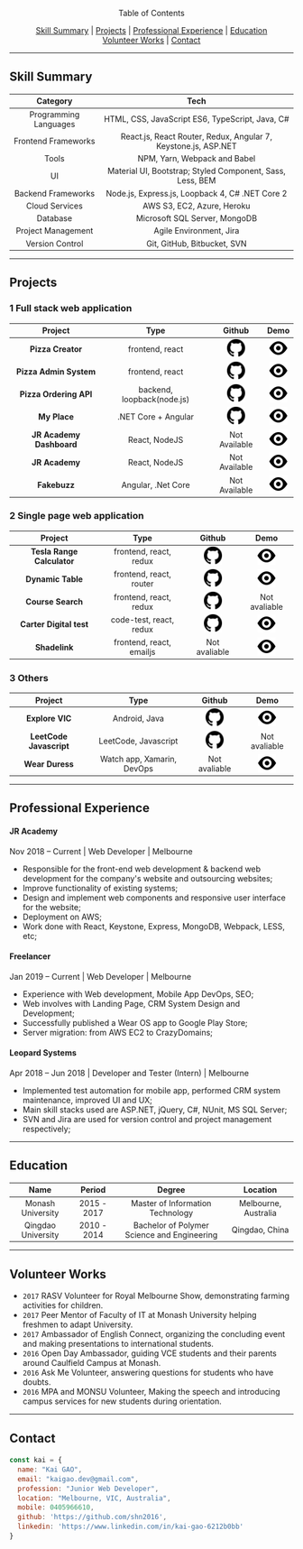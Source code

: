 <p align="center">
Table of Contents
</p>
<p align="center">
  <a href="#skill-summary">Skill Summary</a> |
  <a href="#projects">Projects</a> |
  <a href="#professional-experience">Professional Experience</a> |
  <a href="#education">Education</a>
  <br>
  <a href="#volunteer-works">Volunteer Works</a> |
  <a href="#contact">Contact</a>
  <br>
</p>

----
## Skill Summary

| Category | Tech | 
|:---:|:---:|
| Programming Languages| HTML, CSS, JavaScript ES6, TypeScript, Java, C#|
| Frontend Frameworks|	React.js, React Router, Redux, Angular 7, Keystone.js, ASP.NET|
| Tools|	NPM, Yarn, Webpack and Babel|
| UI|	Material UI, Bootstrap; Styled Component, Sass, Less, BEM|
| Backend Frameworks|	Node.js, Express.js, Loopback 4, C# .NET Core 2|
| Cloud Services|	AWS S3, EC2, Azure, Heroku|
| Database|	Microsoft SQL Server, MongoDB|||
| Project Management|	Agile Environment, Jira||
| Version Control|	Git, GitHub, Bitbucket, SVN|

----

## Projects

### 1 Full stack web application 

| Project | Type | Github | Demo | 
|:---:|:---:|:---:|:---:| 
| **Pizza Creator** | frontend, react | [![github logo](./assets/favicon.ico)](https://github.com/shn2016/react-pizza-creator) | [![demo logo](./assets/eye.svg)](https://shn2016.github.io/react-pizza-creator/) | 
| **Pizza Admin System** | frontend, react | [![github logo](./assets/favicon.ico)](https://github.com/shn2016/pizza-creator-admin/) | [![demo logo](./assets/eye.svg)](https://shn2016.github.io/pizza-creator-admin/) | 
| **Pizza Ordering API** | backend, loopback(node.js) | [![github logo](./assets/favicon.ico)](https://github.com/shn2016/kai-pizza-admin-api) | [![demo logo](./assets/eye.svg)](https://pizza-admin-api.herokuapp.com/explorer/) | 
| **My Place** | .NET Core + Angular | [![github logo](./assets/favicon.ico)](https://github.com/shn2016/projects-intro/blob/master/README.MD) | [![demo logo](./assets/eye.svg)](https://github.com/shn2016/projects-intro/blob/master/README.MD) | 
| **JR Academy Dashboard** |  React, NodeJS | Not Available | [![demo logo](./assets/eye.svg)](https://jiangren.com.au/) |
| **JR Academy** | React, NodeJS | Not Available | [![demo logo](./assets/eye.svg)](https://learn.jiangren.com.au) |
| **Fakebuzz** | Angular, .Net Core | Not Available | [![demo logo](./assets/eye.svg)](https://github.com/shn2016/projects-intro/blob/master/fakebuzz.MD) |

### 2 Single page web application 

| Project | Type | Github | Demo | 
|:---:|:---:|:---:|:---:| 
| **Tesla Range Calculator** | frontend, react, redux | [![github logo](./assets/favicon.ico)](https://github.com/shn2016/tesla-range-calculator) | [![demo logo](./assets/eye.svg)](https://shn2016.github.io/tesla-range-calculator/) | 
| **Dynamic Table** | frontend, react, router | [![github logo](./assets/favicon.ico)](https://github.com/shn2016/dynamic-table) | [![demo logo](/assets/eye.svg)](https://shn2016.github.io/dynamic-table/) | 
| **Course Search** | frontend, react, redux | [![github logo](./assets/favicon.ico)](https://github.com/shn2016/course-search) | Not avaliable | 
| **Carter Digital test** | code-test, react, redux | [![github logo](./assets/favicon.ico)](https://github.com/shn2016/kai-fed-test) | [![demo logo](/assets/eye.svg)](http://kaigao.co/kai-fed-test/)  | 
| **Shadelink** | frontend, react, emailjs | Not avaliable | [![demo logo](/assets/eye.svg)](/http://shadelink.net.au/) | 

### 3 Others

| Project | Type | Github | Demo | 
|:---:|:---:|:---:|:---:| 
| **Explore VIC** | Android, Java | [![github logo](./assets/favicon.ico)](https://github.com/shn2016/ExploreVIC) | [![demo logo](./assets/eye.svg)](https://www.youtube.com/watch?v=Ko3uKH162s8&feature=youtu.be) |
| **LeetCode Javascript** | LeetCode, Javascript | [![github logo](./assets/favicon.ico)](https://github.com/shn2016/leetcode-javascript) | Not avaliable |
| **Wear Duress** | Watch app, Xamarin, DevOps | Not avaliable |  [![demo logo](./assets/eye.svg)](https://play.google.com/store/apps/details?id=com.ts.wearduress_Signed) |
----

## Professional Experience

#### JR Academy
Nov 2018 – Current | Web Developer | Melbourne 

* Responsible for the front-end web development & backend web development for the company's website and outsourcing websites;
* Improve functionality of existing systems;
* Design and implement web components and responsive user interface for the website;
* Deployment on AWS;
* Work done with React, Keystone, Express, MongoDB, Webpack, LESS, etc;


#### Freelancer
Jan 2019 – Current | Web Developer | Melbourne 

* Experience with Web development, Mobile App DevOps, SEO;
* Web involves with Landing Page, CRM System Design and Development;
* Successfully published a Wear OS app to Google Play Store;
* Server migration: from AWS EC2 to CrazyDomains;

#### Leopard Systems
Apr 2018 – Jun 2018 | Developer and Tester (Intern) | Melbourne 

* Implemented test automation for mobile app, performed CRM system maintenance, improved UI and UX;
* Main skill stacks used are ASP.NET, jQuery, C#, NUnit, MS SQL Server;
* SVN and Jira are used for version control and project management respectively;


----

## Education

| Name | Period | Degree | Location |
|:---:|:---:|:---:|:---:|
| Monash University |2015 - 2017| Master of Information Technology | Melbourne, Australia |
| Qingdao University |2010 - 2014| Bachelor of Polymer Science and Engineering | Qingdao, China |

----

## Volunteer Works

*	`2017` RASV Volunteer for Royal Melbourne Show, demonstrating farming activities for children.
*	`2017` Peer Mentor of Faculty of IT at Monash University helping freshmen to adapt University.
*	`2017` Ambassador of English Connect, organizing the concluding event and making presentations to international students.
*	`2016` Open Day Ambassador, guiding VCE students and their parents around Caulfield Campus at Monash.
*	`2016` Ask Me Volunteer, answering questions for students who have doubts.
*	`2016` MPA and MONSU Volunteer, Making the speech and introducing campus services for new students during orientation.

----

## Contact

```javascript
const kai = {
  name: "Kai GAO",
  email: "kaigao.dev@gmail.com",
  profession: "Junior Web Developer",
  location: "Melbourne, VIC, Australia",
  mobile: 0405966610,
  github: 'https://github.com/shn2016',
  linkedin: 'https://www.linkedin.com/in/kai-gao-6212b0bb'
}
```
